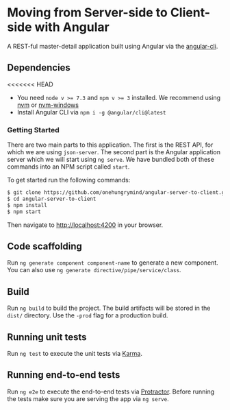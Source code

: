 # Moving from Server-side to Client-side with Angular

A REST-ful master-detail application built using Angular via the [angular-cli](https://github.com/angular/angular-cli).

## Dependencies
<<<<<<< HEAD
- You need `node v >= 7.3` and `npm v >= 3` installed. We recommend using [nvm](https://github.com/creationix/nvm#installation) or [nvm-windows](https://github.com/coreybutler/nvm-windows#installation--upgrades)
- Install Angular CLI via `npm i -g @angular/cli@latest`

### Getting Started
There are two main parts to this application. The first is the REST API, for which we are using `json-server`. The second part is the Angular application server which we will start using `ng serve`. We have bundled both of these commands into an NPM script called `start`. 

To get started run the following commands:

```bash
$ git clone https://github.com/onehungrymind/angular-server-to-client.git
$ cd angular-server-to-client
$ npm install
$ npm start
```

Then navigate to [http://localhost:4200](http://localhost:4200/#/items) in your browser.

## Code scaffolding

Run `ng generate component component-name` to generate a new component. You can also use `ng generate directive/pipe/service/class`.

## Build

Run `ng build` to build the project. The build artifacts will be stored in the `dist/` directory. Use the `-prod` flag for a production build.

## Running unit tests

Run `ng test` to execute the unit tests via [Karma](https://karma-runner.github.io).

## Running end-to-end tests

Run `ng e2e` to execute the end-to-end tests via [Protractor](http://www.protractortest.org/). 
Before running the tests make sure you are serving the app via `ng serve`.

